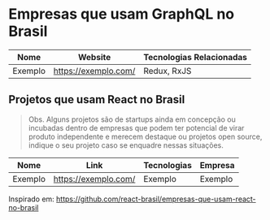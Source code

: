 # Empresas que usam GraphQL no Brasil

Nome | Website | Tecnologias Relacionadas
------------ | ------- | ------------
Exemplo | https://exemplo.com/ | Redux, RxJS

## Projetos que usam React no Brasil

> Obs. Alguns projetos são de startups ainda em concepção ou incubadas dentro de empresas que podem ter potencial de virar produto independente e merecem destaque ou projetos open source, indique o seu projeto caso se enquadre nessas situações.

Nome | Link | Tecnologias | Empresa
------------ | ------- | ------------ | ------------
Exemplo | https://exemplo.com/ | Exemplo | Exemplo

Inspirado em: https://github.com/react-brasil/empresas-que-usam-react-no-brasil
